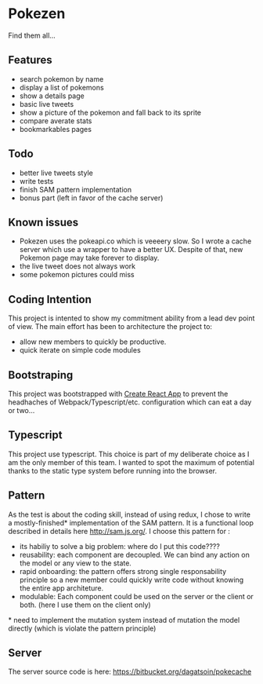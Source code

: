 # Pokezen

Find them all...

## Features
- search pokemon by name
- display a list of pokemons
- show a details page
- basic live tweets
- show a picture of the pokemon and fall back to its sprite
- compare averate stats
- bookmarkables pages

## Todo
- better live tweets style
- write tests
- finish SAM pattern implementation
- bonus part (left in favor of the cache server)

## Known issues
- Pokezen uses the pokeapi.co which is veeeery slow. So I wrote a cache server which use a wrapper to have a better UX. Despite of that, new Pokemon page may take forever to display.
- the live tweet does not always work
- some pokemon pictures could miss

## Coding Intention

This project is intented to show my commitment ability from a lead dev point of view.
The main effort has been to architecture the project to:
- allow new members to quickly be productive.
- quick iterate on simple code modules

## Bootstraping
This project was bootstrapped with [Create React App](https://github.com/facebookincubator/create-react-app) to prevent the
headhaches of Webpack/Typescript/etc. configuration which can eat a day or two...

## Typescript
This project use typescript. This choice is part of my deliberate choice as I am the only member of this team. 
I wanted to spot the maximum of potential thanks to the static type system before running into the browser.

## Pattern
As the test is about the coding skill, instead of using redux, I chose to write a mostly-finished\* implementation of the SAM pattern. It is a functional loop described in details here http://sam.js.org/.
I choose this pattern for :
- its habiliy to solve a big problem: where do I put this code????
- reusability: each component are decoupled. We can bind any action on the model or any view to the state.
- rapid onboarding: the pattern offers strong single responsability principle so a new member could quickly write code without knowing the entire app architeture.
- modulable: Each component could be used on the server or the client or both. (here I use them on the client only)

\* need to implement the mutation system instead of mutation the model directly (which is violate the pattern principle)

## Server
 The server source code is here: https://bitbucket.org/dagatsoin/pokecache